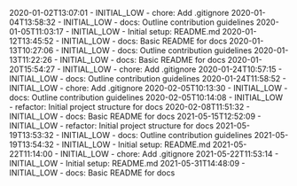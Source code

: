 2020-01-02T13:07:01 - INITIAL_LOW - chore: Add .gitignore
2020-01-04T13:58:32 - INITIAL_LOW - docs: Outline contribution guidelines
2020-01-05T11:03:17 - INITIAL_LOW - Initial setup: README.md
2020-01-12T13:45:52 - INITIAL_LOW - docs: Basic README for docs
2020-01-13T10:27:06 - INITIAL_LOW - docs: Outline contribution guidelines
2020-01-13T11:22:26 - INITIAL_LOW - docs: Basic README for docs
2020-01-20T15:54:27 - INITIAL_LOW - chore: Add .gitignore
2020-01-24T10:57:15 - INITIAL_LOW - docs: Outline contribution guidelines
2020-01-24T11:58:52 - INITIAL_LOW - chore: Add .gitignore
2020-02-05T10:13:30 - INITIAL_LOW - docs: Outline contribution guidelines
2020-02-05T10:14:08 - INITIAL_LOW - refactor: Initial project structure for docs
2020-02-08T11:51:32 - INITIAL_LOW - docs: Basic README for docs
2021-05-15T12:52:09 - INITIAL_LOW - refactor: Initial project structure for docs
2021-05-19T13:53:32 - INITIAL_LOW - docs: Outline contribution guidelines
2021-05-19T13:54:32 - INITIAL_LOW - Initial setup: README.md
2021-05-22T11:14:00 - INITIAL_LOW - chore: Add .gitignore
2021-05-22T11:53:14 - INITIAL_LOW - Initial setup: README.md
2021-05-31T14:48:09 - INITIAL_LOW - docs: Basic README for docs
